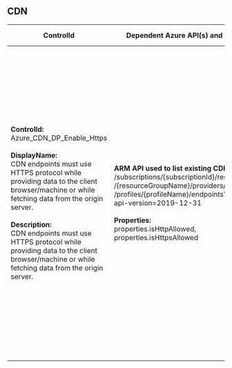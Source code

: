 ## CDN

| ControlId | Dependent Azure API(s) and Properties | Control spec |
|-----------|-------------------------------------|------------------|
| <b>ControlId:</b><br>Azure_CDN_DP_Enable_Https<br><br><b>DisplayName:</b><br>CDN endpoints must use HTTPS protocol while providing data to the client browser/machine or while fetching data from the origin server.<br><br><b>Description: </b><br> CDN endpoints must use HTTPS protocol while providing data to the client browser/machine or while fetching data from the origin server.| <b> ARM API used to list existing CDN endpoints: </b> <br> /subscriptions/{subscriptionId}/resourceGroups<br>/{resourceGroupName}/providers/Microsoft.Cdn<br>/profiles/{profileName}/endpoints? <br> api-version=2019-12-31 <br><br><b>Properties:</b><br> properties.isHttpAllowed, properties.isHttpsAllowed | <b>Scope: </b> Applies to all Azure CDN profile.<br><br><b>Config: </b> NA<br><br> <b>Passed: </b><br> CDN endpoints are configured with HTTPS protocol only or HTTP to HTTPs redirection rule. <br><br> <b>Failed: </b><br> CDN endpoints are not configured with HTTPS protocol only or HTTP to HTTPs redirection rule. |